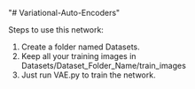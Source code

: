 "# Variational-Auto-Encoders" 

Steps to use this network: 
  1. Create a folder named Datasets. 
  2. Keep all your training images in Datasets/Dataset_Folder_Name/train_images
  3. Just run VAE.py to train the network.
